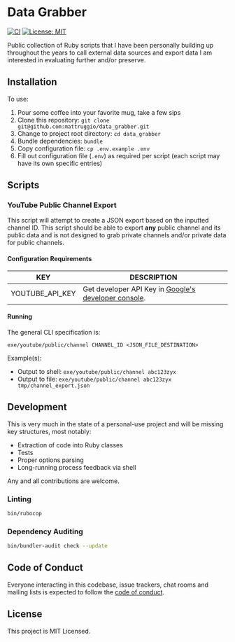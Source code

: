 # Data Grabber

[![CI](https://github.com/mattruggio/data_grabber/actions/workflows/ci.yaml/badge.svg)](https://github.com/mattruggio/data_grabber/actions/workflows/ci.yaml) [![License: MIT](https://img.shields.io/badge/License-MIT-yellow.svg)](https://opensource.org/licenses/MIT)

Public collection of Ruby scripts that I have been personally building up throughout the years to call external data sources and export data I am interested in evaluating further and/or preserve.

## Installation

To use:

1. Pour some coffee into your favorite mug, take a few sips
1. Clone this repository: `git clone git@github.com:mattruggio/data_grabber.git`
1. Change to project root directory: `cd data_grabber`
1. Bundle dependencies: `bundle`
1. Copy configuration file: `cp .env.example .env`
1. Fill out configuration file (`.env`) as required per script (each script may have its own specific entries)

## Scripts

### YouTube Public Channel Export

This script will attempt to create a JSON export based on the inputted channel ID. This script should be able to export **any** public channel and its public data and is not designed to grab private channels and/or private data for public channels.

#### Configuration Requirements

KEY             | DESCRIPTION
--------------- | -----------
YOUTUBE_API_KEY | Get developer API Key in [Google's developer console](https://console.cloud.google.com/apis/credentials).

#### Running

The general CLI specification is:

`exe/youtube/public/channel CHANNEL_ID <JSON_FILE_DESTINATION>`

Example(s):

* Output to shell: `exe/youtube/public/channel abc123zyx`
* Output to file: `exe/youtube/public/channel abc123zyx tmp/channel_export.json`

## Development

This is very much in the state of a personal-use project and will be missing key structures, most notably:

* Extraction of code into Ruby classes
* Tests
* Proper options parsing
* Long-running process feedback via shell

Any and all contributions are welcome.

### Linting

```zsh
bin/rubocop
```

### Dependency Auditing

```zsh
bin/bundler-audit check --update
```

## Code of Conduct

Everyone interacting in this codebase, issue trackers, chat rooms and mailing lists is expected to follow the [code of conduct](https://github.com/mattruggio/data_grabber/blob/main/CODE_OF_CONDUCT.md).

## License

This project is MIT Licensed.

